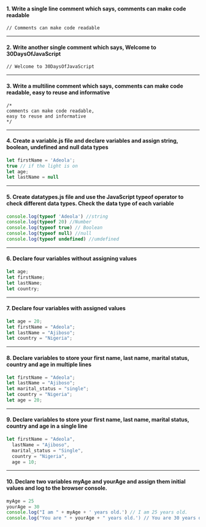 #### 1. Write a single line comment which says, comments can make code readable

```
// Comments can make code readable
```

---

#### 2. Write another single comment which says, Welcome to 30DaysOfJavaScript

```
// Welcome to 30DaysOfJavaScript
```

---

#### 3. Write a multiline comment which says, comments can make code readable, easy to reuse and informative

```
/*
comments can make code readable,
easy to reuse and informative
*/
```

---

#### 4. Create a variable.js file and declare variables and assign string, boolean, undefined and null data types

```variable.js
let firstName = 'Adeola';
true // if the light is on
let age;
let lastName = null
```

---

#### 5. Create datatypes.js file and use the JavaScript typeof operator to check different data types. Check the data type of each variable

```datatypes.js
console.log(typeof 'Adeola') //string
console.log(typeof 20) //Number
console.log(typeof true) // Boolean
console.log(typeof null) //null
console.log(typeof undefined) //umdefined
```

---

#### 6. Declare four variables without assigning values

```js
let age;
let firstName;
let lastName;
let country;
```

---

#### 7. Declare four variables with assigned values

```js
let age = 20;
let firstName = "Adeola";
let lastName = "Ajiboso";
let country = "Nigeria";
```

---

#### 8. Declare variables to store your first name, last name, marital status, country and age in multiple lines

```js
let firstName = "Adeola";
let lastName = "Ajiboso";
let marital_status = "single";
let country = "Nigeria";
let age = 20;
```

---

#### 9. Declare variables to store your first name, last name, marital status, country and age in a single line

```js
let firstName = "Adeola",
  lastName = "Ajiboso",
  marital_status = "Single",
  country = "Nigeria",
  age = 10;
```

---

#### 10. Declare two variables myAge and yourAge and assign them initial values and log to the browser console.

```js
myAge = 25
yourAge = 30
console.log("I am " + myAge + ' years old.') // I am 25 years old.
console.log("You are " + yourAge + " years old.') // You are 30 years old.
```
